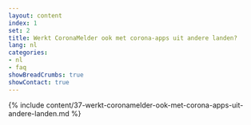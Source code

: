 ```yaml
---
layout: content
index: 1
set: 2
title: Werkt CoronaMelder ook met corona-apps uit andere landen?
lang: nl
categories:
- nl
- faq
showBreadCrumbs: true
showContact: true
---
```

{% include content/37-werkt-coronamelder-ook-met-corona-apps-uit-andere-landen.md %}
